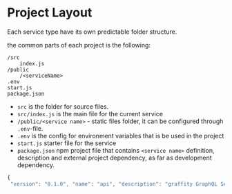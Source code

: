 # Project Layout

Each service type have its own predictable folder structure.

the common parts of each project is the following:

```
/src
    index.js
/public
    /<serviceName>
.env
start.js
package.json
```

* `src` is the folder for source files.
* `src/index.js` is the main file for the current service
* `/public/<service name>` - static files folder, it can be configured through `.env`-file.
* `.env` is the config for environment variables that is be used in the project
* `start.js` starter file for the service
* `package.json` npm project file that contains `<service name>` definition, description and external project dependency, as far as development dependency.

````javascript
{ 
 "version": "0.1.0", "name": "api", "description": "graffity GraphQL Server", "private": true, "scripts": { "start": "node start.js" }}

````
